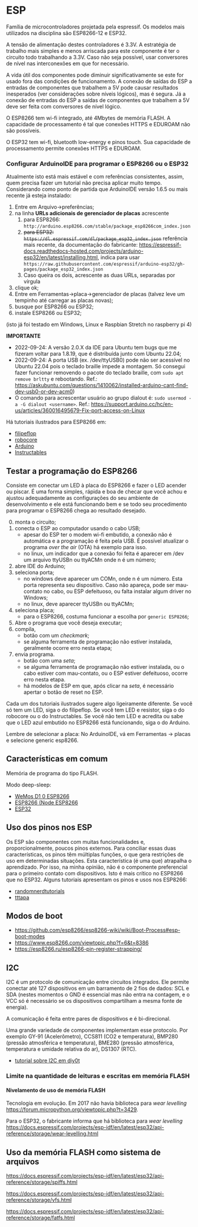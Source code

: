 # ESP

Família de microcontroladores projetada pela espressif. Os modelos mais utilizados na disciplina são ESP8266-12 e ESP32. 

A tensão de alimentação destes controladores é 3.3V. A estratégia de trabalho mais simples e menos arriscada para este componente é ter o circuito todo trabalhando a 3.3V. Caso não seja possível, usar conversores de nível nas interconexões em que for necessário.

A vida útil dos componentes pode diminuir significativamente se este for usado fora das condições de funcionamento. A conexão de saídas do ESP a entradas de componentes que trabalhem a 5V pode causar resultados inesperados (ver considerações sobre níveis lógicos), mas é segura. Já a conexão de entradas do ESP a saídas de componentes que trabalhem a 5V deve ser feita com conversores de nível lógico.

O ESP8266 tem wi-fi integrado, até 4Mbytes de memória FLASH. A capacidade de processamento é tal que conexões HTTPS e EDUROAM não são possíveis.

O ESP32 tem wi-fi, bluetooth low-energy e pinos touch. Sua capacidade de processamento permite conexões HTTPS e EDUROAM.

### Configurar ArduinoIDE para programar o ESP8266 ou o ESP32

Atualmente isto está mais estável e com referências consistentes, assim, quem precisa fazer um tutorial não precisa aplicar muito tempo. Considerando como ponto de partida que ArduinoIDE versão 1.6.5 ou mais recente já esteja instalado:

1. Entre em Arquivo->preferências;
2. na linha **URLs adicionais de gerenciador de placas** acrescente 
    1. para ESP8266: `http://arduino.esp8266.com/stable/package_esp8266com_index.json`
    2. ~~para ESP32: `https://dl.espressif.com/dl/package_esp32_index.json`~~ referência mais recente, da documentação do fabricante: https://espressif-docs.readthedocs-hosted.com/projects/arduino-esp32/en/latest/installing.html, indica para usar `https://raw.githubusercontent.com/espressif/arduino-esp32/gh-pages/package_esp32_index.json`  
    3. Caso queira os dois, acrescente as duas URLs, separadas por vírgula
3. clique ok;
4. Entre em Ferramentas->placa->gerenciador de placas (talvez leve um tempinho até carregar as placas novas);
5. busque por ESP8266 ou ESP32;
6. instale ESP8266 ou ESP32;

(isto já foi testado em Windows, Linux e Raspbian Stretch no raspberry pi 4)

**IMPORTANTE**

- 2022-09-24: A versão 2.0.X da IDE para Ubuntu tem bugs que me fizeram voltar para 1.8.19, que é distribuída junto com Ubuntu 22.04;
- 2022-09-24: A porta USB (ex. /dev/ttyUSB0) pode não ser acessível no Ubuntu 22.04 pois o teclado braille impede a montagem. Só consegui fazer funcionar removendo o pacote do teclado braille, com `sudo apt remove brltty` e rebootando. Ref.: https://askubuntu.com/questions/1410062/installed-arduino-cant-find-dev-usb0-or-dev-acm0)
- O comando para acrescentar usuário ao grupo dialout é: `sudo usermod -a -G dialout <username>`. Ref.: https://support.arduino.cc/hc/en-us/articles/360016495679-Fix-port-access-on-Linux

Há tutoriais ilustrados para ESP8266 em:

- [filipeflop](https://www.filipeflop.com/blog/programar-nodemcu-com-ide-arduino/) 
- [robocore](https://www.robocore.net/tutorials/como-programar-nodemcu-arduino-ide)
- [Arduino](https://www.robocore.net/tutorials/como-programar-nodemcu-arduino-ide)
- [Instructables](https://www.instructables.com/id/Quick-Start-to-Nodemcu-ESP8266-on-Arduino-IDE/)

## Testar a programação do ESP8266

Consiste em conectar um LED à placa do ESP8266 e fazer o LED acender ou piscar. É uma forma simples, rápida e boa de checar que você achou e ajustou adequadamente as configurações do seu ambiente de desenvolvimento e ele está funcionando bem e se todo seu procedimento para programar o ESP8266 chega ao resultado desejado.

0. monta o circuito;
1. conecta o ESP ao computador usando o cabo USB; 
   - apesar do ESP ter o modem wi-fi embutido, a conexão não é automática e a programação é feita pela USB. É possível atualizar o programa *over the air* (OTA) há exemplo para isso.
   - no linux, um indicador que a conexão foi feita é aparecer em /dev um arquivo ttyUSBn ou ttyACMn onde n é um número;
2. abre IDE do Arduino;
3. seleciona porta;
   - no windows deve aparecer um COMn, onde n é um número. Esta porta representa seu dispositivo. Caso não apareça, pode ser mau-contato no cabo, ou ESP defeituoso, ou falta instalar algum driver no Windows;
   - no linux, deve aparecer ttyUSBn ou ttyACMn; 
4. seleciona placa; 
   - para o ESP8266, costuma funcionar a escolha por `generic ESP8266`;
4. Abre o programa que você deseja executar;
5. compila, 
   - botão com um *checkmark*;
   - se alguma ferramenta de programação não estiver instalada, geralmente ocorre erro nesta etapa;
6. envia programa.
   - botão com uma *seta*;
   - se alguma ferramenta de programação não estiver instalada, ou o cabo estiver com mau-contato, ou o ESP estiver defeituoso, ocorre erro nesta etapa.
   - há modelos de ESP em que, após clicar na *seta*, é necessário apertar o botão de reset no ESP.


Cada um dos tutoriais ilustrados sugere algo ligeiramente diferente. Se você só tem um LED, siga o do filipeflop. Se você tem LED e resistor, siga o do robocore ou o do Instructables. Se você não tem LED e acredita ou sabe que o LED azul embutido no ESP8266 está funcionando, siga o do Arduino.

Lembre de selecionar a placa: No ArduinoIDE, vá em Ferramentas -> placas e selecione generic esp8266.

## Características em comum

Memória de programa do tipo FLASH.

Modo deep-sleep:

- [WeMos D1 0 ESP8266](https://diyprojects.io/esp8266-deep-sleep-mode-test-wake-pir-motion-detector/#.X5IAH5pv9Ks)
- [ESP8266 (Node ESP8266](https://randomnerdtutorials.com/esp8266-deep-sleep-with-arduino-ide/)
- [ESP32](https://diyprojects.io/esp32-arduino-code-for-deep-sleep-and-wake-ups-timer-touch-pad-gpio/#.X5IAIZpv9Ks)

## Uso dos pinos nos ESP

Os ESP são componentes com muitas funcionalidades e, proporcionalmente, poucos pinos externos. Para conciliar essas duas características, os pinos têm múltiplas funções, o que gera restrições de uso em determinadas situações. Esta característica (é uma que) atrapalha o aprendizado. Por isso, na minha opinião, não é o componente preferencial para o primeiro contato com dispositivos. Isto é mais crítico no ESP8266 que no ESP32. Alguns tutoriais apresentam os pinos e usos nos ESP8266:

- [randomnerdtutorials](https://randomnerdtutorials.com/esp8266-pinout-reference-gpios/)
- [tttapa](https://tttapa.github.io/ESP8266/Chap04%20-%20Microcontroller.html)

## Modos de boot

- <https://github.com/esp8266/esp8266-wiki/wiki/Boot-Process#esp-boot-modes>
- <https://www.esp8266.com/viewtopic.php?f=6&t=8386>
- <https://esp8266.ru/esp8266-pin-register-strapping/>



## I2C

I2C é um protocolo de comunicação entre circuitos integrados. Ele permite conectar até 127 dispositivos em um barramento de 2 fios de dados: SCL e SDA (nestes momentos o GND é essencial mas não entra na contagem, e o VCC só é necessário se os dispositivos compartilham a mesma fonte de energia).

A comunicação é feita entre pares de dispositivos e é bi-direcional.

Uma grande variedade de componentes implementam esse protocolo. Por exemplo GY-91 (Acelerômetro), CCS811 (CO2 e temperatura), BMP280 (pressão atmosférica e temperatura), BME280 (pressão atmosférica, temperatura e umidade relativa do ar), DS1307 (RTC).

- [tutorial sobre I2C em diy0t](https://diyi0t.com/i2c-tutorial-for-arduino-and-esp8266/)


### Limite na quantidade de leituras e escritas em memória FLASH



#### Nivelamento de uso de memória FLASH

Tecnologia em evolução. Em 2017 não havia biblioteca para *wear levelling* <https://forum.micropython.org/viewtopic.php?t=3429>. 

Para o ESP32, o fabricante informa que há biblioteca para *wear levelling* <https://docs.espressif.com/projects/esp-idf/en/latest/esp32/api-reference/storage/wear-levelling.html>

## Uso da memória FLASH como sistema de arquivos

<https://docs.espressif.com/projects/esp-idf/en/latest/esp32/api-reference/storage/spiffs.html>

<https://docs.espressif.com/projects/esp-idf/en/latest/esp32/api-reference/storage/vfs.html>

<https://docs.espressif.com/projects/esp-idf/en/latest/esp32/api-reference/storage/fatfs.html>

